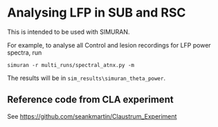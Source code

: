 # Analysing LFP in SUB and RSC
This is intended to be used with SIMURAN.

For example, to analyse all Control and lesion recordings for LFP power spectra, run

```
simuran -r multi_runs/spectral_atnx.py -m
```

The results will be in `sim_results\simuran_theta_power`.

## Reference code from CLA experiment
See https://github.com/seankmartin/Claustrum_Experiment